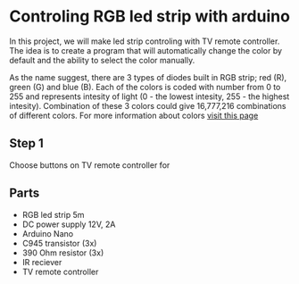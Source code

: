 # Controling RGB led strip with arduino
In this project, we will make led strip controling with TV remote controller. 
The idea is to create a program that will automatically change the color by default and the ability to select the color manually.
  
As the name suggest, there are 3 types of diodes built in RGB strip; red (R), green (G) and blue (B).
Each of the colors is coded with number from 0 to 255 and represents intesity of light (0 - the lowest intesity, 255 - the highest intesity).
Combination of these 3 colors could give 16,777,216 combinations of different colors. 
For more information about colors [visit this page](https://www.rapidtables.com/web/color/RGB_Color.html)
## Step 1
Choose buttons on TV remote controller for 

## Parts
- RGB led strip 5m
- DC power supply 12V, 2A
- Arduino Nano
- C945 transistor (3x)
- 390 Ohm resistor (3x) 
- IR reciever
- TV remote controller
